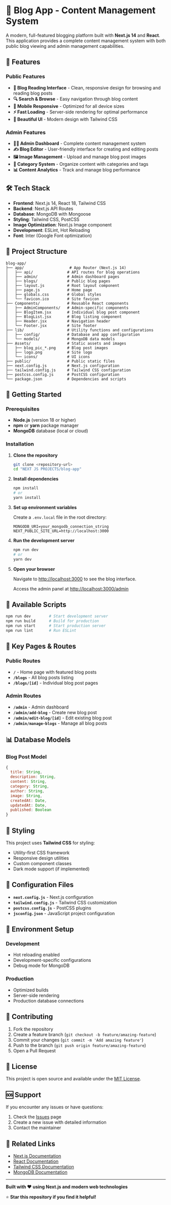 # 📝 Blog App - Content Management System

A modern, full-featured blogging platform built with **Next.js 14** and **React**. This application provides a complete content management system with both public blog viewing and admin management capabilities.

## 🌟 Features

### Public Features
- **📖 Blog Reading Interface** - Clean, responsive design for browsing and reading blog posts
- **🔍 Search & Browse** - Easy navigation through blog content
- **📱 Mobile Responsive** - Optimized for all device sizes
- **⚡ Fast Loading** - Server-side rendering for optimal performance
- **🎨 Beautiful UI** - Modern design with Tailwind CSS

### Admin Features
- **👨‍💼 Admin Dashboard** - Complete content management system
- **✍️ Blog Editor** - User-friendly interface for creating and editing posts
- **🖼️ Image Management** - Upload and manage blog post images
- **📂 Category System** - Organize content with categories and tags
- **📊 Content Analytics** - Track and manage blog performance

## 🛠️ Tech Stack

- **Frontend**: Next.js 14, React 18, Tailwind CSS
- **Backend**: Next.js API Routes
- **Database**: MongoDB with Mongoose
- **Styling**: Tailwind CSS, PostCSS
- **Image Optimization**: Next.js Image component
- **Development**: ESLint, Hot Reloading
- **Font**: Inter (Google Font optimization)

## 📂 Project Structure

```text
blog-app/
├── app/                    # App Router (Next.js 14)
│   ├── api/               # API routes for blog operations
│   ├── admin/             # Admin dashboard pages
│   ├── blogs/             # Public blog pages
│   ├── layout.js          # Root layout component
│   ├── page.js            # Home page
│   ├── globals.css        # Global styles
│   └── favicon.ico        # Site favicon
├── Components/            # Reusable React components
│   ├── AdminComponents/   # Admin-specific components
│   ├── BlogItem.jsx       # Individual blog post component
│   ├── BlogList.jsx       # Blog listing component
│   ├── Header.jsx         # Navigation header
│   └── Footer.jsx         # Site footer
├── lib/                   # Utility functions and configurations
│   ├── config/            # Database and app configuration
│   └── models/            # MongoDB data models
├── Assets/                # Static assets and images
│   ├── blog_pic_*.png     # Blog post images
│   ├── logo.png           # Site logo
│   └── icons/             # UI icons
├── public/                # Public static files
├── next.config.js         # Next.js configuration
├── tailwind.config.js     # Tailwind CSS configuration
├── postcss.config.js      # PostCSS configuration
└── package.json           # Dependencies and scripts
```

## 🚀 Getting Started

### Prerequisites

- **Node.js** (version 18 or higher)
- **npm** or **yarn** package manager
- **MongoDB** database (local or cloud)

### Installation

1. **Clone the repository**
   ```bash
   git clone <repository-url>
   cd "NEXT JS PROJECTS/blog-app"
   ```

2. **Install dependencies**
   ```bash
   npm install
   # or
   yarn install
   ```

3. **Set up environment variables**
   
   Create a `.env.local` file in the root directory:
   ```env
   MONGODB_URI=your_mongodb_connection_string
   NEXT_PUBLIC_SITE_URL=http://localhost:3000
   ```

4. **Run the development server**
   ```bash
   npm run dev
   # or
   yarn dev
   ```

5. **Open your browser**
   
   Navigate to [http://localhost:3000](http://localhost:3000) to see the blog interface.
   
   Access the admin panel at [http://localhost:3000/admin](http://localhost:3000/admin)

## 📱 Available Scripts

```bash
npm run dev        # Start development server
npm run build      # Build for production
npm run start      # Start production server
npm run lint       # Run ESLint
```

## 🎯 Key Pages & Routes

### Public Routes
- **`/`** - Home page with featured blog posts
- **`/blogs`** - All blog posts listing
- **`/blogs/[id]`** - Individual blog post pages

### Admin Routes
- **`/admin`** - Admin dashboard
- **`/admin/add-blog`** - Create new blog post
- **`/admin/edit-blog/[id]`** - Edit existing blog post
- **`/admin/manage-blogs`** - Manage all blog posts

## 📊 Database Models

### Blog Post Model
```javascript
{
  title: String,
  description: String,
  content: String,
  category: String,
  author: String,
  image: String,
  createdAt: Date,
  updatedAt: Date,
  published: Boolean
}
```

## 🎨 Styling

This project uses **Tailwind CSS** for styling:
- Utility-first CSS framework
- Responsive design utilities
- Custom component classes
- Dark mode support (if implemented)

## 🔧 Configuration Files

- **`next.config.js`** - Next.js configuration
- **`tailwind.config.js`** - Tailwind CSS customization
- **`postcss.config.js`** - PostCSS plugins
- **`jsconfig.json`** - JavaScript project configuration

## 🚦 Environment Setup

### Development
- Hot reloading enabled
- Development-specific configurations
- Debug mode for MongoDB

### Production
- Optimized builds
- Server-side rendering
- Production database connections

## 🤝 Contributing

1. Fork the repository
2. Create a feature branch (`git checkout -b feature/amazing-feature`)
3. Commit your changes (`git commit -m 'Add amazing feature'`)
4. Push to the branch (`git push origin feature/amazing-feature`)
5. Open a Pull Request

## 📄 License

This project is open source and available under the [MIT License](LICENSE).

## 🆘 Support

If you encounter any issues or have questions:
1. Check the [Issues](https://github.com/Surajgupta001/NEXT-JS-PROJECTS/issues) page
2. Create a new issue with detailed information
3. Contact the maintainer

## 🔗 Related Links

- [Next.js Documentation](https://nextjs.org/docs)
- [React Documentation](https://reactjs.org/docs)
- [Tailwind CSS Documentation](https://tailwindcss.com/docs)
- [MongoDB Documentation](https://docs.mongodb.com/)

---

**Built with ❤️ using Next.js and modern web technologies**

⭐ **Star this repository if you find it helpful!**
